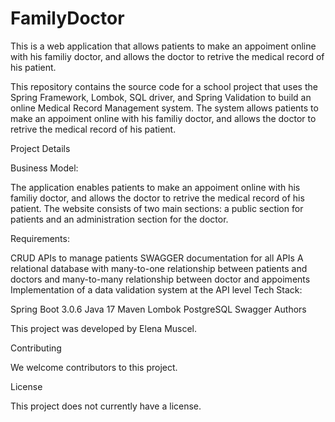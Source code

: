 # FamilyDoctor
This is a web application that allows patients to make an appoiment online with his familiy doctor, and allows the doctor to retrive the medical record of his patient.

This repository contains the source code for a school project that uses the Spring Framework, Lombok, SQL driver, and Spring Validation to build an online Medical Record Management system. The system allows patients to make an appoiment online with his familiy doctor, and allows the doctor to retrive the medical record of his patient.

Project Details

Business Model:

The application enables patients to make an appoiment online with his familiy doctor, and allows the doctor to retrive the medical record of his patient. The website consists of two main sections: a public section for patients and an administration section for the doctor.

Requirements:

CRUD APIs to manage patients 
SWAGGER documentation for all APIs
A relational database with many-to-one relationship between patients and doctors and many-to-many relationship between doctor and appoiments
Implementation of a data validation system at the API level
Tech Stack:

Spring Boot 3.0.6
Java 17
Maven
Lombok
PostgreSQL
Swagger
Authors

This project was developed by Elena Muscel.

Contributing

We welcome contributors to this project.

License

This project does not currently have a license.
